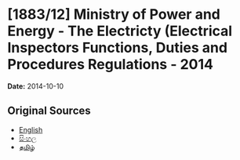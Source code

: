 # [1883/12] Ministry of Power and Energy - The Electricty (Electrical Inspectors Functions, Duties and Procedures Regulations - 2014

**Date:** 2014-10-10

## Original Sources

- [English](https://documents.gov.lk/view/extra-gazettes/2014/10/1883-12_E.pdf)
- [සිංහල](https://documents.gov.lk/view/extra-gazettes/2014/10/1883-12_S.pdf)
- [தமிழ்](https://documents.gov.lk/view/extra-gazettes/2014/10/1883-12_T.pdf)
